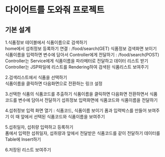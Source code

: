 # 다이어트를 도와줘 프로젝트

## 기본 설계
1.식품정보 테이블에서 식품이름으로 검색하기  
home에서 섭취정보 등록하기 연결 : /food/search(GET)
식품정보 검색화면 보이기
식품이름을 입력하면 변수에 담아서 Controller에게 전달하기 : /food/search(POST)
Controller는 Service에게 식품이름을 파라메터로 전달하고
데이터 리스트 받기
Controller는 JSP파일에 리스트를 Rendering하여
검색된 식품리스트 보여주기 

2.검색리스트에서 식품을 선택하기  
식품이름을 클릭하면
다음화면으로 전환하는 링크 설정

3.선택한 식품의 식품코드를 추출하기
식품이름을 클릭하면 다음화면 전환하면서
식품코드를 변수에 담아서 전달하기 
섭취정보 입력화면에 식품코드와 식품이름을 전달하기

4.섭취정보 입력 화면 열기 : 식품코드, 식품이름 보이기 
폼과 입력박스를 만들어 보여주기
이 때 앞에서 선택된 식품코드와 식품이름을 보여주기 

5.섭취일자, 섭취량 입력하고 등록하기  
폼에서 입력한 섭취일자, 섭취량과
앞에서 전달받은 식품코드를 같이 전달하기 
데이터를 Table에 Insert하기 

6.저장된 리스트 보여주기